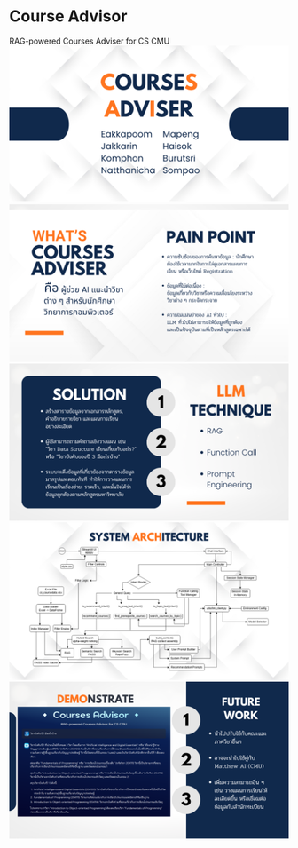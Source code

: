# Course Advisor
RAG-powered Courses Adviser for CS CMU
![](png/slide1.png)
![](png/slide2.png)
![](png/slide3.png)
![](png/slide4.png)
![](png/slide5.png)
